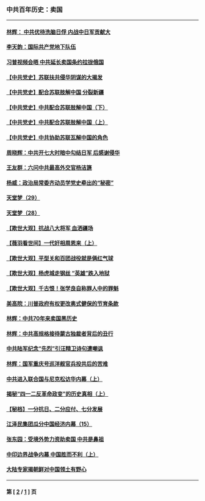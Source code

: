 ### 中共百年历史：卖国
---
#### [林辉： 中共优待洗脑日俘 内战中日军贡献大](../../pages/nf1176117/n13624644.md?03310430) 
#### [李天韵：国际共产党地下队伍](../../pages/nf1176117/n13611808.md?03310430) 
#### [习普视频会晤 中共延长卖国条约拉拢俄国](../../pages/nf1176117/n13060971.md?03310430) 
#### [【中共党史】苏联扶共侵华阴谋的大揭发](../../pages/nf1176117/n13056050.md?03310430) 
#### [【中共党史】配合苏联肢解中国 分裂新疆](../../pages/nf1176117/n13040700.md?03310430) 
#### [【中共党史】中共配合苏联肢解中国（下）](../../pages/nf1176117/n13035660.md?03310430) 
#### [【中共党史】中共配合苏联肢解中国（上）](../../pages/nf1176117/n13030262.md?03310430) 
#### [【中共党史】中共协助苏联瓦解中国的角色](../../pages/nf1176117/n13018109.md?03310430) 
#### [周晓辉：中共开七大时暗中勾结日军 后感谢侵华](../../pages/nf1176117/n12921960.md?03310430) 
#### [王友群：六问中共最高外交官杨洁篪](../../pages/nf1176117/n12836495.md?03310430) 
#### [杨威：政治局常委齐动员学党史牵出的“秘密”](../../pages/nf1176117/n12764642.md?03310430) 
#### [天堂梦（29）](../../pages/nf1176117/n12408465.md?03310430) 
#### [天堂梦（28）](../../pages/nf1176117/n12408309.md?03310430) 
#### [【欺世大观】抗战八大将军 血洒疆场](../../pages/nf1176117/n12357044.md?03310430) 
#### [【薇羽看世间】一代奸相周恩来（上）](../../pages/nf1176117/n12401109.md?03310430) 
#### [【欺世大观】平型关和百团战役就是俩红气球](../../pages/nf1176117/n12359157.md?03310430) 
#### [【欺世大观】杨虎城走钢丝 “英雄”跌入地狱](../../pages/nf1176117/n12358840.md?03310430) 
#### [【欺世大观】千古恨！张学良自称罪人中的罪魁](../../pages/nf1176117/n12358629.md?03310430) 
#### [美高院：川普政府有权更改奥式健保的节育条款](../../pages/nf1176117/n12242171.md?03310430) 
#### [林辉：中共70年来卖国黑历史](../../pages/nf1176117/n11552181.md?03310430) 
#### [林辉：中共高规格接待蒙古独裁者背后的丑行](../../pages/nf1176117/n11225005.md?03310430) 
#### [中共陆军纪念“先烈”引汪精卫诗句遭嘲讽](../../pages/nf1176117/n11153345.md?03310430) 
#### [林辉：国军重庆号巡洋舰官兵投共后的苦难](../../pages/nf1176117/n10997801.md?03310430) 
#### [中共进入联合国与尼克松访华内幕（上）](../../pages/nf1176117/n10138788.md?03310430) 
#### [揭秘“四一二反革命政变”的历史真相（上）](../../pages/nf1176117/n9996650.md?03310430) 
#### [【秘档】一分抗日、二分应付、七分发展](../../pages/nf1176117/n9331484.md?03310430) 
#### [江泽民集团瓜分中国经济内幕（15）](../../pages/nf1176117/n9268584.md?03310430) 
#### [张东园：受境外势力资助卖国 中共是鼻祖](../../pages/nf1176117/n9272480.md?03310430) 
#### [中印边界战争内幕 中国胜而不利（上）](../../pages/nf1176117/n9252458.md?03310430) 
#### [大陆专家揭朝鲜对中国领土有野心](../../pages/nf1176117/n9074056.md?03310430) 

---
#### 第 [ [2](./2.md?03310430) / [1](./1.md?03310430) ] 页

